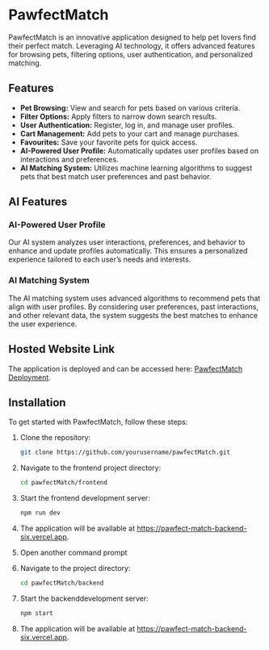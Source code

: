 # PawfectMatch

PawfectMatch is an innovative application designed to help pet lovers find their perfect match. Leveraging AI technology, it offers advanced features for browsing pets, filtering options, user authentication, and personalized matching.

## Features

- **Pet Browsing:** View and search for pets based on various criteria.
- **Filter Options:** Apply filters to narrow down search results.
- **User Authentication:** Register, log in, and manage user profiles.
- **Cart Management:** Add pets to your cart and manage purchases.
- **Favourites:** Save your favorite pets for quick access.
- **AI-Powered User Profile:** Automatically updates user profiles based on interactions and preferences.
- **AI Matching System:** Utilizes machine learning algorithms to suggest pets that best match user preferences and past behavior.

## AI Features

### AI-Powered User Profile

Our AI system analyzes user interactions, preferences, and behavior to enhance and update profiles automatically. This ensures a personalized experience tailored to each user’s needs and interests.

### AI Matching System

The AI matching system uses advanced algorithms to recommend pets that align with user profiles. By considering user preferences, past interactions, and other relevant data, the system suggests the best matches to enhance the user experience.

## Hosted Website Link

The application is deployed and can be accessed here: [PawfectMatch Deployment](https://pawfect-match-three.vercel.app/).

## Installation

To get started with PawfectMatch, follow these steps:

1. Clone the repository:

   ```bash
   git clone https://github.com/yourusername/pawfectMatch.git

2. Navigate to the frontend project directory:

    ```bash
    cd pawfectMatch/frontend

3. Start the frontend development server:

    ```bash
    npm run dev
    
4. The application will be available at https://pawfect-match-backend-six.vercel.app.

5. Open another command prompt

6. Navigate to the project directory:

    ```bash
    cd pawfectMatch/backend

7. Start the backenddevelopment server:

    ```bash
    npm start
    
4. The application will be available at https://pawfect-match-backend-six.vercel.app.
